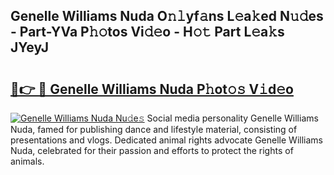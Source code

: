 ## Genelle Williams Nuda O𝚗𝚕yf𝚊ns L𝚎a𝚔ed N𝚞𝚍es - Part-YVa P𝚑𝚘tos Vi𝚍𝚎o - H𝚘𝚝 Part L𝚎a𝚔s JYeyJ

# <h2><a href="http://kf9wvto.oniu.top/?m=Genelle+Williams+Nuda">🔗👉 🔴 Genelle Williams Nuda P𝚑ot𝚘𝚜 V𝚒d𝚎o</a></h2>

[![Genelle Williams Nuda Nu𝚍e𝚜](https://i.imgur.com/0qMVB7G.gif)](http://kf9wvto.oniu.top/?m=Genelle+Williams+Nuda)
Social media personality Genelle Williams Nuda, famed for publishing dance and lifestyle material, consisting of presentations and vlogs. Dedicated animal rights advocate Genelle Williams Nuda, celebrated for their passion and efforts to protect the rights of animals.  
